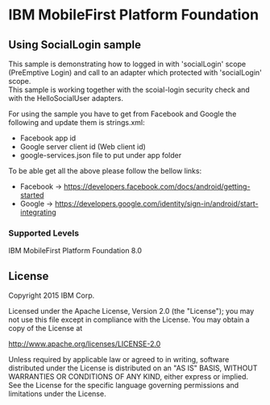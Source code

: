 IBM MobileFirst Platform Foundation
===

## Using SocialLogin sample
This sample is demonstrating how to logged in with 'socialLogin' scope (PreEmptive Login) and call to an adapter which protected with 'socialLogin' scope.  
This sample is working together with the scoial-login security check and with the HelloSocialUser adapters.

For using the sample you have to get from Facebook and Google the following and update them is strings.xml:

* Facebook app id
* Google server client id (Web client id)
* google-services.json file to put under app folder

To be able get all the above please follow the bellow links:

* Facebook -> https://developers.facebook.com/docs/android/getting-started
* Google -> https://developers.google.com/identity/sign-in/android/start-integrating

### Supported Levels
IBM MobileFirst Platform Foundation 8.0

## License
Copyright 2015 IBM Corp.

Licensed under the Apache License, Version 2.0 (the "License");
you may not use this file except in compliance with the License.
You may obtain a copy of the License at

http://www.apache.org/licenses/LICENSE-2.0

Unless required by applicable law or agreed to in writing, software
distributed under the License is distributed on an "AS IS" BASIS,
WITHOUT WARRANTIES OR CONDITIONS OF ANY KIND, either express or implied.
See the License for the specific language governing permissions and
limitations under the License.